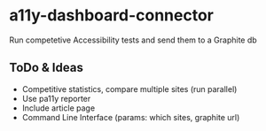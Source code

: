 # a11y-dashboard-connector
Run competetive Accessibility tests and send them to a Graphite db

## ToDo & Ideas

- Competitive statistics, compare multiple sites (run parallel)
- Use pa11y reporter
- Include article page
- Command Line Interface (params: which sites, graphite url)

